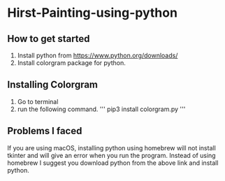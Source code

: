 # Hirst-Painting-using-python
## How to get started
1) Install python from https://www.python.org/downloads/
2) Install colorgram package for python.

## Installing Colorgram
1) Go to terminal
2) run the following command.
''' 
pip3 install colorgram.py 
'''

## Problems I faced
If you are using macOS, installing python using homebrew will not install tkinter and will give an error when you run the program. Instead of using homebrew I suggest you download python from the above link and install python.
